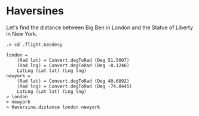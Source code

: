 # Haversines

Let's find the distance between Big Ben in London and the Statue of Liberty in
New York.

```ucm
.> cd .flight.Geodesy
```

```unison haversine.u
london =
    (Rad lat) = Convert.degToRad (Deg 51.5007)
    (Rad lng) = Convert.degToRad (Deg -0.1246)
    LatLng (Lat lat) (Lng lng)
newyork =
    (Rad lat) = Convert.degToRad (Deg 40.6892)
    (Rad lng) = Convert.degToRad (Deg -74.0445)
    LatLng (Lat lat) (Lng lng)
> london
> newyork
> Haversine.distance london newyork
```